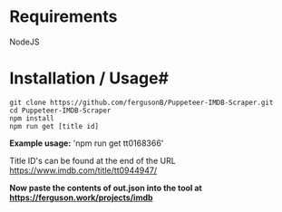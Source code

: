 # Requirements
NodeJS

# Installation / Usage#
    git clone https://github.com/fergusonB/Puppeteer-IMDB-Scraper.git
    cd Puppeteer-IMDB-Scraper
    npm install
    npm run get [title id]

**Example usage:**  'npm run get tt0168366'

Title ID's can be found at the end of the URL
    https://www.imdb.com/title/tt0944947/
    
**Now paste the contents of out.json into the tool at https://ferguson.work/projects/imdb**
